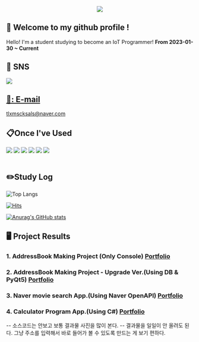 <div align="center">
  
<img src="https://github.com/d0ng999/d0ng999/blob/main/Profile.gif">
  
</div>
  
## 👋 Welcome to my github profile !

Hello! I'm a student studying to become an IoT Programmer!
**From 2023-01-30 ~ Current**
  <br/>

## 🌟 SNS
<a href="https://www.instagram.com/d0ng_999/">
<img src="https://img.shields.io/badge/instagram%20-E4405F?style=for-the-badge&logo=instagram&logoColor=white">
  <br/> 
  
## 📧: E-mail
tlxmscksals@naver.com
  <br/>
  
## 📋Once I've Used

<div align="left">
<img src="https://img.shields.io/badge/github-181717?style=for-the-badge&logo=github&logoColor=white">
<img src="https://img.shields.io/badge/Python-3776AB?style=for-the-badge&logo=Python&logoColor=white"/>
<img src="https://img.shields.io/badge/VSCode-007ACC?style=for-the-badge&logo=VisualStudioCode&logoColor=white">
<img src="https://img.shields.io/badge/Jupyter-F37626?style=for-the-badge&logo=jupyter&logoColor=white">
<img src="https://img.shields.io/badge/MySQL-4479A1?style=for-the-badge&logo=mysql&logoColor=white">
<img src="https://img.shields.io/badge/C Sharp-239120?style=for-the-badge&logo=C Sharp#&logoColor=white">
</div>
  <br/>
  
## ✏️Study Log
  
![Top Langs](https://github-readme-stats.vercel.app/api/top-langs/?username=d0ng999&layout=compact)
  
[![Hits](https://hits.seeyoufarm.com/api/count/incr/badge.svg?url=https%3A%2F%2Fgithub.com%2Ftlxmscksals&count_bg=%2379C83D&title_bg=%230A0A0A&icon=&icon_color=%23E7E7E7&title=hits&edge_flat=false)](https://hits.seeyoufarm.com)

[![Anurag's GitHub stats](https://github-readme-stats.vercel.app/api?username=d0ng999)](https://github.com/anuraghazra/github-readme-stats)
  
## 🖥️ Project Results

### 1. **AddressBook Making Project (Only Console)** [Portfolio](https://github.com/d0ng999/Portfolio/blob/main/README.md)

### 2. **AddressBook Making Project - Upgrade Ver.(Using DB & PyQt5)** [Portfolio](https://github.com/d0ng999/Portfolio/blob/main/README.md)

### 3. **Naver movie search App.(Using Naver OpenAPI)** [Portfolio](https://github.com/d0ng999/Portfolio/blob/main/README.md)
  
### 4. **Calculator Program App.(Using C#)** [Portfolio](https://github.com/d0ng999/Portfolio/blob/main/README.md)

  
-- 소스코드는 안보고 보통 결과물 사진을 많이 본다.
-- 결과물을 일일이 안 올려도 된다. 그냥 주소를 입력해서 바로 들어가 볼 수 있도록 만드는 게 보기 편하다.
